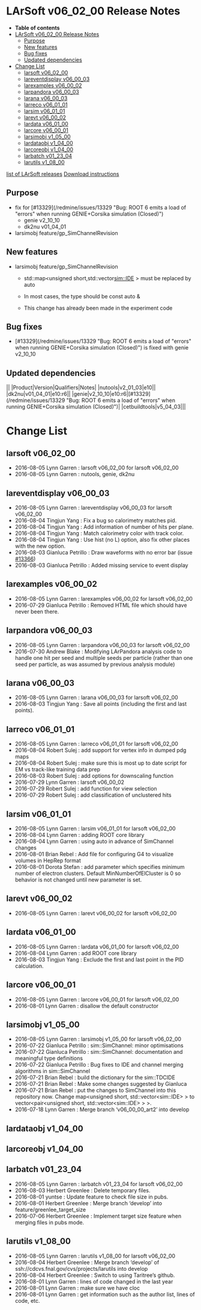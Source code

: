 LArSoft v06_02_00 Release Notes
======================================================================

-   **Table of contents**
-   [LArSoft v06_02_00 Release Notes](#LArSoft-v06_02_00-Release-Notes)
    -   [Purpose](#Purpose)
    -   [New features](#New-features)
    -   [Bug fixes](#Bug-fixes)
    -   [Updated dependencies](#Updated-dependencies)
-   [Change List](#Change-List)
    -   [larsoft v06_02_00](#larsoft-v06_02_00)
    -   [lareventdisplay v06_00_03](#lareventdisplay-v06_00_03)
    -   [larexamples v06_00_02](#larexamples-v06_00_02)
    -   [larpandora v06_00_03](#larpandora-v06_00_03)
    -   [larana v06_00_03](#larana-v06_00_03)
    -   [larreco v06_01_01](#larreco-v06_01_01)
    -   [larsim v06_01_01](#larsim-v06_01_01)
    -   [larevt v06_00_02](#larevt-v06_00_02)
    -   [lardata v06_01_00](#lardata-v06_01_00)
    -   [larcore v06_00_01](#larcore-v06_00_01)
    -   [larsimobj v1_05_00](#larsimobj-v1_05_00)
    -   [lardataobj v1_04_00](#lardataobj-v1_04_00)
    -   [larcoreobj v1_04_00](#larcoreobj-v1_04_00)
    -   [larbatch v01_23_04](#larbatch-v01_23_04)
    -   [larutils v1_08_00](#larutils-v1_08_00)

[list of LArSoft releases](LArSoft_release_list)
[Download instructions](http://scisoft.fnal.gov/scisoft/bundles/larsoft/v06_02_00/larsoft-v06_02_00.html)

Purpose
--------------------

-   fix for [\#13329](/redmine/issues/13329 "Bug: ROOT 6 emits a load of "errors" when running GENIE+Corsika simulation (Closed)")
    -   genie v2_10_10
    -   dk2nu v01_04_01
-   larsimobj feature/gp_SimChannelRevision

New features
------------------------------

-   larsimobj feature/gp_SimChannelRevision
    -    std::map<unsigned short,std::vector<sim::IDE> > must be replaced by auto

    -   In most cases, the type should be const auto &
    -   This change has already been made in the experiment code

Bug fixes
------------------------

-   [\#13329](/redmine/issues/13329 "Bug: ROOT 6 emits a load of "errors" when running GENIE+Corsika simulation (Closed)") is fixed with genie v2_10_10

Updated dependencies
----------------------------------------------

||
|Product|Version|Qualifiers|Notes|
|nutools|v2_01_03|e10||
|dk2nu|v01_04_01|e10:r6||
|genie|v2_10_10|e10:r6|[\#13329](/redmine/issues/13329 "Bug: ROOT 6 emits a load of "errors" when running GENIE+Corsika simulation (Closed)")|
|cetbuildtools|v5_04_03|||

Change List
============================

larsoft v06_02_00
------------------------------------------

-   2016-08-05 Lynn Garren : larsoft v06_02_00 for larsoft v06_02_00
-   2016-08-05 Lynn Garren : nutools, genie, dk2nu

lareventdisplay v06_00_03
----------------------------------------------------------

-   2016-08-05 Lynn Garren : lareventdisplay v06_00_03 for larsoft v06_02_00
-   2016-08-04 Tingjun Yang : Fix a bug so calorimetry matches pid.
-   2016-08-04 Tingjun Yang : Add information of number of hits per plane.
-   2016-08-04 Tingjun Yang : Match calorimetry color with track color.
-   2016-08-04 Tingjun Yang : Use hist (no L) option, also fix other places with the new option.
-   2016-08-03 Gianluca Petrillo : Draw waveforms with no error bar (issue [\#13366](/redmine/issues/13366 "Bug: Draw waveform as histogram not points (Closed)"))
-   2016-08-03 Gianluca Petrillo : Added missing service to event display

larexamples v06_00_02
--------------------------------------------------

-   2016-08-05 Lynn Garren : larexamples v06_00_02 for larsoft v06_02_00
-   2016-07-29 Gianluca Petrillo : Removed HTML file which should have never been there.

larpandora v06_00_03
------------------------------------------------

-   2016-08-05 Lynn Garren : larpandora v06_00_03 for larsoft v06_02_00
-   2016-07-30 Andrew Blake : Modifying LArPandora analysis code to handle one hit per seed and multiple seeds per particle (rather than one seed per particle, as was assumed by previous analysis module)

larana v06_00_03
----------------------------------------

-   2016-08-05 Lynn Garren : larana v06_00_03 for larsoft v06_02_00
-   2016-08-03 Tingjun Yang : Save all points (including the first and last points).

larreco v06_01_01
------------------------------------------

-   2016-08-05 Lynn Garren : larreco v06_01_01 for larsoft v06_02_00
-   2016-08-04 Robert Sulej : add support for vertex info in dumped pdg maps
-   2016-08-04 Robert Sulej : make sure this is most up to date script for EM vs track-like training data prep
-   2016-08-03 Robert Sulej : add options for downscaling function
-   2016-07-29 Lynn Garren : larsoft v06_00_02
-   2016-07-29 Robert Sulej : add function for view selection
-   2016-07-29 Robert Sulej : add classification of unclustered hits

larsim v06_01_01
----------------------------------------

-   2016-08-05 Lynn Garren : larsim v06_01_01 for larsoft v06_02_00
-   2016-08-04 Lynn Garren : adding ROOT core library
-   2016-08-04 Lynn Garren : using auto in advance of SimChannel changes
-   2016-08-01 Brian Rebel : Add file for configuring G4 to visualize volumes in HepRep format
-   2016-08-01 Dorota Stefan : add parameter which specifies minimum number of electron clusters. Default MinNumberOfElCluster is 0 so behavior is not changed until new parameter is set.

larevt v06_00_02
----------------------------------------

-   2016-08-05 Lynn Garren : larevt v06_00_02 for larsoft v06_02_00

lardata v06_01_00
------------------------------------------

-   2016-08-05 Lynn Garren : lardata v06_01_00 for larsoft v06_02_00
-   2016-08-04 Lynn Garren : add ROOT core library
-   2016-08-03 Tingjun Yang : Exclude the first and last point in the PID calculation.

larcore v06_00_01
------------------------------------------

-   2016-08-05 Lynn Garren : larcore v06_00_01 for larsoft v06_02_00
-   2016-08-01 Lynn Garren : disallow the default constructor

larsimobj v1_05_00
--------------------------------------------

-   2016-08-05 Lynn Garren : larsimobj v1_05_00 for larsoft v06_02_00
-   2016-07-22 Gianluca Petrillo : sim::SimChannel: minor optimisations
-   2016-07-22 Gianluca Petrillo : sim::SimChannel: documentation and meaningful type definitions
-   2016-07-22 Gianluca Petrillo : Bug fixes to IDE and channel merging algorithms in sim::SimChannel
-   2016-07-21 Brian Rebel : build the dictionary for the sim::TDCIDE
-   2016-07-21 Brian Rebel : Make some changes suggested by Gianluca
-   2016-07-21 Brian Rebel : put the changes to SimChannel into this repository now. Change map\<unsigned short, std::vector\<sim::IDE\> \> to vector\<pair\<unsigned short, std::vector\<sim::IDE\> \> \>.
-   2016-07-18 Lynn Garren : Merge branch ‘v06_00_00_art2’ into develop

lardataobj v1_04_00
----------------------------------------------

larcoreobj v1_04_00
----------------------------------------------

larbatch v01_23_04
--------------------------------------------

-   2016-08-05 Lynn Garren : larbatch v01_23_04 for larsoft v06_02_00
-   2016-08-03 Herbert Greenlee : Delete temporary files.
-   2016-08-01 yuntse : Update feature to check file size in pubs.
-   2016-08-01 Herbert Greenlee : Merge branch ‘develop’ into feature/greenlee_target_size
-   2016-07-06 Herbert Greenlee : Implement target size feature when merging files in pubs mode.

larutils v1_08_00
------------------------------------------

-   2016-08-05 Lynn Garren : larutils v1_08_00 for larsoft v06_02_00
-   2016-08-04 Herbert Greenlee : Merge branch ‘develop’ of ssh://cdcvs.fnal.gov/cvs/projects/larutils into develop
-   2016-08-04 Herbert Greenlee : Switch to using Taritree’s github.
-   2016-08-01 Lynn Garren : lines of code changed in the last year
-   2016-08-01 Lynn Garren : make sure we have cloc
-   2016-08-01 Lynn Garren : get information such as the author list, lines of code, etc.
